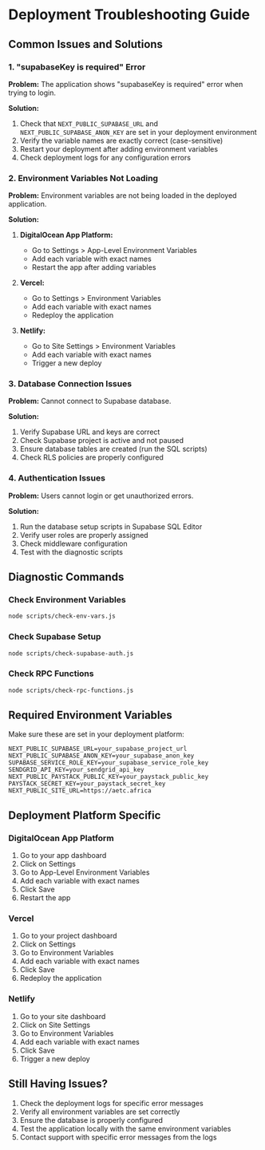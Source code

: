 # Deployment Troubleshooting Guide

## Common Issues and Solutions

### 1. "supabaseKey is required" Error

**Problem:** The application shows "supabaseKey is required" error when trying to login.

**Solution:**
1. Check that `NEXT_PUBLIC_SUPABASE_URL` and `NEXT_PUBLIC_SUPABASE_ANON_KEY` are set in your deployment environment
2. Verify the variable names are exactly correct (case-sensitive)
3. Restart your deployment after adding environment variables
4. Check deployment logs for any configuration errors

### 2. Environment Variables Not Loading

**Problem:** Environment variables are not being loaded in the deployed application.

**Solution:**
1. **DigitalOcean App Platform:**
   - Go to Settings > App-Level Environment Variables
   - Add each variable with exact names
   - Restart the app after adding variables

2. **Vercel:**
   - Go to Settings > Environment Variables
   - Add each variable with exact names
   - Redeploy the application

3. **Netlify:**
   - Go to Site Settings > Environment Variables
   - Add each variable with exact names
   - Trigger a new deploy

### 3. Database Connection Issues

**Problem:** Cannot connect to Supabase database.

**Solution:**
1. Verify Supabase URL and keys are correct
2. Check Supabase project is active and not paused
3. Ensure database tables are created (run the SQL scripts)
4. Check RLS policies are properly configured

### 4. Authentication Issues

**Problem:** Users cannot login or get unauthorized errors.

**Solution:**
1. Run the database setup scripts in Supabase SQL Editor
2. Verify user roles are properly assigned
3. Check middleware configuration
4. Test with the diagnostic scripts

## Diagnostic Commands

### Check Environment Variables
```bash
node scripts/check-env-vars.js
```

### Check Supabase Setup
```bash
node scripts/check-supabase-auth.js
```

### Check RPC Functions
```bash
node scripts/check-rpc-functions.js
```

## Required Environment Variables

Make sure these are set in your deployment platform:

```
NEXT_PUBLIC_SUPABASE_URL=your_supabase_project_url
NEXT_PUBLIC_SUPABASE_ANON_KEY=your_supabase_anon_key
SUPABASE_SERVICE_ROLE_KEY=your_supabase_service_role_key
SENDGRID_API_KEY=your_sendgrid_api_key
NEXT_PUBLIC_PAYSTACK_PUBLIC_KEY=your_paystack_public_key
PAYSTACK_SECRET_KEY=your_paystack_secret_key
NEXT_PUBLIC_SITE_URL=https://aetc.africa
```

## Deployment Platform Specific

### DigitalOcean App Platform
1. Go to your app dashboard
2. Click on Settings
3. Go to App-Level Environment Variables
4. Add each variable with exact names
5. Click Save
6. Restart the app

### Vercel
1. Go to your project dashboard
2. Click on Settings
3. Go to Environment Variables
4. Add each variable with exact names
5. Click Save
6. Redeploy the application

### Netlify
1. Go to your site dashboard
2. Click on Site Settings
3. Go to Environment Variables
4. Add each variable with exact names
5. Click Save
6. Trigger a new deploy

## Still Having Issues?

1. Check the deployment logs for specific error messages
2. Verify all environment variables are set correctly
3. Ensure the database is properly configured
4. Test the application locally with the same environment variables
5. Contact support with specific error messages from the logs
